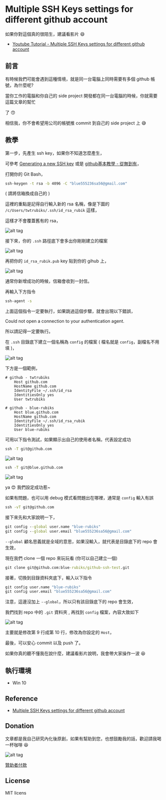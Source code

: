 # Multiple SSH Keys settings for different github account

如果你對這個真的很陌生，建議看影片 :smile:

* [Youtube Tutorial - Multiple SSH Keys settings for different github account](https://youtu.be/gDxG-4tF7B8)

## 前言

有時候我們可能會遇到這種情境，就是同一台電腦上同時需要有多個 github 帳號，為什麼呢?

當你工作的電腦和你自己的 side project 開發都在同一台電腦的時候，你就需要這篇文章的幫忙

了 :kissing_smiling_eyes:

相信我，你不會希望用公司的帳號推 commit 到自己的 side project 上 :sweat_smile:

## 教學

第一步，先產生 ssh key，如果你不知道怎麼產生，

可參考 [Generating a new SSH key](https://help.github.com/articles/generating-a-new-ssh-key-and-adding-it-to-the-ssh-agent/) 或是 [github基本教學 - 從無到有](https://www.youtube.com/watch?v=py3n6gF5Y00)，

打開你的 Git Bash，

```cmd
ssh-keygen -t rsa -b 4096 -C "blue555236sa56@gmail.com"
```

( 請將信箱換成自己的 )

這裡的重點是記得自行輸入新的 rsa 名稱，像是下圖的 `/c/Users/twtrubiks/.ssh/id_rsa_rubik` 這樣，

這樣才不會覆蓋舊有的 rsa，

![alt tag](https://i.imgur.com/2Msr51U.png)

接下來，你的 `.ssh` 路徑底下會多出你剛剛建立的檔案

![alt tag](https://i.imgur.com/B4g9FQO.png)

再把你的  `id_rsa_rubik.pub` key 貼到你的 gihub 上，

![alt tag](https://i.imgur.com/tfQzFcJ.png)

通常你新增成功的時候，信箱會收到一封信。

再輸入下方指令

```cmd
ssh-agent -s
```

上面這個指令一定要執行，如果跳過這個步驟，就會出現以下錯誤，

Could not open a connection to your authentication agent.

所以請記得一定要執行。

在 `.ssh` 目錄底下建立一個名稱為 `config` 的檔案 ( 檔名就是 `config`，副檔名不用填 )，

![alt tag](https://i.imgur.com/SJBxro6.png)

下方是一個範例，

```config
# github - twtrubiks
    Host github.com
    HostName github.com
    IdentityFile ~/.ssh/id_rsa
    IdentitiesOnly yes
    User twtrubiks

# github - blue-rubiks
    Host blue.github.com
    HostName github.com
    IdentityFile ~/.ssh/id_rsa_rubik
    IdentitiesOnly yes
    User blue-rubiks
```

可用以下指令測試，如果顯示出自己的使用者名稱，代表設定成功

```cmd
ssh -T git@github.com
```

![alt tag](https://i.imgur.com/rdLf4iX.png)

```cmd
ssh -T git@blue.github.com
```

![alt tag](https://i.imgur.com/YTNHPfN.png)

ya :heart_eyes: 我們設定成功惹~

如果有問題，也可以用 debug 模式看問題出在哪裡，通常是 `config` 輸入有誤

```cmd
ssh -vT git@github.com
```

接下來先和大家說明一下，

```cmd
git config --global user.name "blue-rubiks"
git config --global user.email "blue555236sa56@gmail.com"
```

`--global` 顧名思義就是全域的意思，如果沒輸入，就代表是目錄底下的 repo 會生效，

現在我們 clone 一個 repo 來玩玩看 (你可以自己建立一個)

```cmd
git clone git@github.com:blue-rubiks/github-ssh-test.git
```

接著，切換到目錄資料夾底下，輸入以下指令

```cmd
git config user.name "blue-rubiks"
git config user.email "blue555236sa56@gmail.com"
```

注意，這邊沒加上 `--global`，所以只有該目錄底下的 repo 會生效，

我們找到 repo 中的 `.git` 資料夾 , 再找到 `config` 檔案，內容大致如下

![alt tag](https://i.imgur.com/vT6GiYR.png)

主要就是修改第 9 行成第 10 行，修改為你設定的 `Host`，

最後，可以安心 commit 以及 push 了。

如果你真的聽不懂我在說什麼，建議看影片說明，我會帶大家操作一波 :laughing:

## 執行環境

* Win 10

## Reference

* [Multiple SSH Keys settings for different github account](https://gist.github.com/jexchan/2351996)

## Donation

文章都是我自己研究內化後原創，如果有幫助到您，也想鼓勵我的話，歡迎請我喝一杯咖啡 :laughing:

![alt tag](https://i.imgur.com/LRct9xa.png)

[贊助者付款](https://payment.opay.tw/Broadcaster/Donate/9E47FDEF85ABE383A0F5FC6A218606F8)

## License

MIT licens
